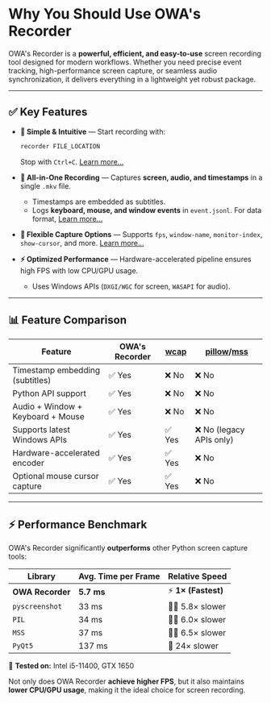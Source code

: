 # Why You Should Use OWA's Recorder  

OWA's Recorder is a **powerful, efficient, and easy-to-use** screen recording tool designed for modern workflows. Whether you need precise event tracking, high-performance screen capture, or seamless audio synchronization, it delivers everything in a lightweight yet robust package.  

---

## ✅ Key Features  

- **🔹 Simple & Intuitive** — Start recording with:  
    ```sh
    recorder FILE_LOCATION
    ```  
    Stop with `Ctrl+C`. [Learn more...](install_and_usage.md)  

- **🎥 All-in-One Recording** — Captures **screen, audio, and timestamps** in a single `.mkv` file.  
    - Timestamps are embedded as subtitles.  
    - Logs **keyboard, mouse, and window events** in `event.jsonl`. For data format, [Learn more...](data_format.md)  

- **🎯 Flexible Capture Options** — Supports `fps`, `window-name`, `monitor-index`, `show-cursor`, and more. [Learn more...](https://gstreamer.freedesktop.org/documentation/d3d11/d3d11screencapturesrc.html)

- **⚡ Optimized Performance** — Hardware-accelerated pipeline ensures high FPS with low CPU/GPU usage.  
    - Uses Windows APIs (`DXGI/WGC` for screen, `WASAPI` for audio).  

---

## 📊 Feature Comparison  

| **Feature**                           | **OWA's Recorder** | **[wcap](https://github.com/mmozeiko/wcap)** | **[pillow](https://github.com/python-pillow/Pillow)/[mss](https://github.com/BoboTiG/python-mss)** |
|---------------------------------------|--------------------|--------------------------------|----------------------------|
| Timestamp embedding (subtitles)    | ✅ Yes             | ❌ No                          | ❌ No                       |
| Python API support                 | ✅ Yes             | ❌ No                          | ❌ No                       |
| Audio + Window + Keyboard + Mouse  | ✅ Yes             | ❌ No                          | ❌ No                       |
| Supports latest Windows APIs       | ✅ Yes             | ✅ Yes                     | ❌ No (legacy APIs only)    |
| Hardware-accelerated encoder        | ✅ Yes             | ✅ Yes                         | ❌ No                       |
| Optional mouse cursor capture      | ✅ Yes             | ✅ Yes                         | ❌ No                       |


---

## ⚡ Performance Benchmark  

OWA's Recorder significantly **outperforms** other Python screen capture tools:  

| **Library**        | **Avg. Time per Frame** | **Relative Speed**    |
|--------------------|------------------------|-----------------------|
| **OWA Recorder**   | **5.7 ms**              | ⚡ **1× (Fastest)**    |
| `pyscreenshot`    | 33 ms                   | 🚶‍♂️ 5.8× slower       |
| `PIL`             | 34 ms                   | 🚶‍♂️ 6.0× slower       |
| `MSS`             | 37 ms                   | 🚶‍♂️ 6.5× slower       |
| `PyQt5`           | 137 ms                  | 🐢 24× slower         |

📌 **Tested on:** Intel i5-11400, GTX 1650  

Not only does OWA Recorder **achieve higher FPS**, but it also maintains **lower CPU/GPU usage**, making it the ideal choice for screen recording.  

